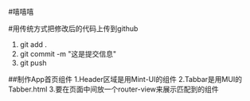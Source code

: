 #嘻嘻嘻

#用传统方式把修改后的代码上传到github
1. git add .
2. git commit -m "这是提交信息"
3. git push

##制作App首页组件
1.Header区域是用Mint-UI的组件
2.Tabbar是用MUI的Tabber.html
3.要在页面中间放一个router-view来展示匹配到的组件
